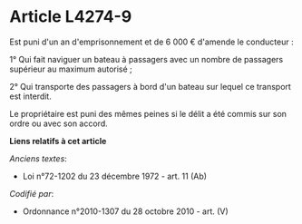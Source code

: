 # Article L4274-9

Est puni d'un an d'emprisonnement et de 6 000 € d'amende le conducteur :

1° Qui fait naviguer un bateau à passagers avec un nombre de passagers supérieur au maximum autorisé ;

2° Qui transporte des passagers à bord d'un bateau sur lequel ce transport est interdit.

Le propriétaire est puni des mêmes peines si le délit a été commis sur son ordre ou avec son accord.

**Liens relatifs à cet article**

_Anciens textes_:

  - Loi n°72-1202 du 23 décembre 1972 - art. 11 (Ab)

_Codifié par_:

  - Ordonnance n°2010-1307 du 28 octobre 2010 - art. (V)
